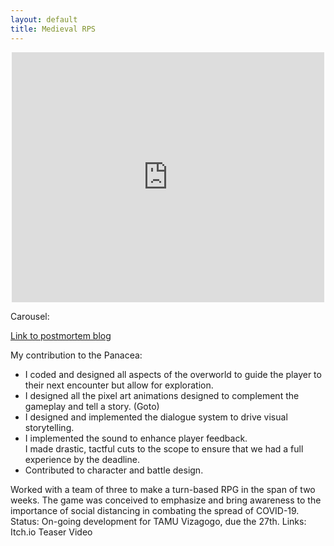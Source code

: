 ```yaml
---
layout: default
title: Medieval RPS
---
```


  <div class="embed-responsive embed-responsive-21by9">
    <iframe id="media-948EMzf3IWo" class="media embed-responsive-item" src="https://www.youtube.com/embed/948EMzf3IWo?width=500=400" title="" width="500" height="400" style="    display: block;
        margin: 0 auto;  max-height: 400px; max-width: 100%; outline: none;" allow="encrypted-media; picture-in-picture" frameborder="0"></iframe>
</div>

Carousel:

<a href="panceapostmortem"> Link to postmortem blog </a> 
<div class="hidden">
<p>
My contribution to the Panacea:
    <ul>
        <li>
        I coded and designed all aspects of the overworld to guide the player to their next encounter but allow for exploration. 
        </li>
        <li>
        I designed all the pixel art animations designed to complement the gameplay and tell a story. (Goto)
        </li>
        <li>
        I designed and implemented the dialogue system to drive visual storytelling. 
        </li>
        <li>
        I implemented the sound to enhance player feedback.
        </li> ​
        I made drastic, tactful cuts to the scope to ensure that we had a full experience by the deadline.
        </li>
        <li>
        Contributed to character and battle design.
        </li>
    </ul>
</p>
</div>

Worked with a team of three to make a turn-based RPG in the span of two weeks. 
The game was conceived to emphasize and bring awareness to the importance of social distancing in combating the spread of COVID-19.
Status:  On-going development for TAMU Vizagogo, due the 27th.
Links:
​Itch.io
Teaser Video
